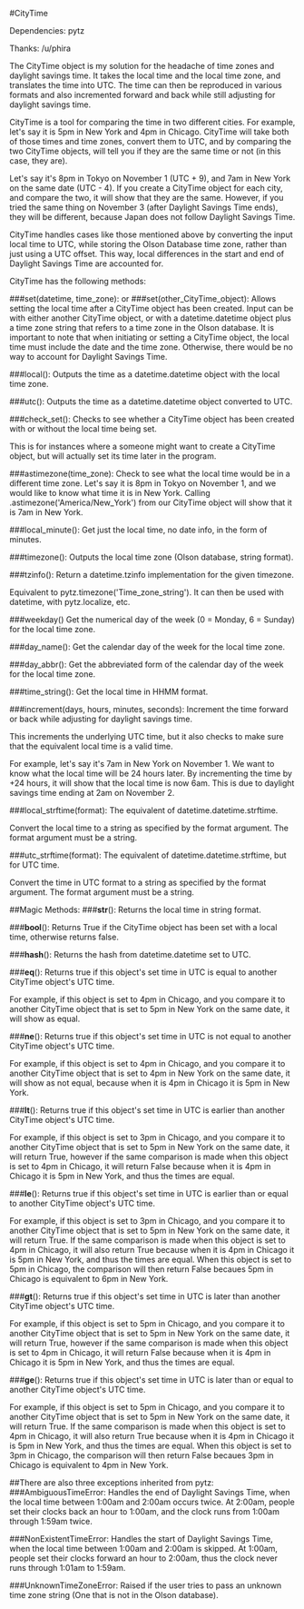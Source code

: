 #CityTime

Dependencies:
pytz

Thanks:
/u/phira

The CityTime object is my solution for the headache of time zones and daylight savings time.  It takes
the local time and the local time zone, and translates the time into UTC.  The time can then be reproduced
in various formats and also incremented forward and back while still adjusting for daylight savings time.

CityTime is a tool for comparing the time in two different cities. For example, let's say it is 5pm in New York
and 4pm in Chicago. CityTime will take both of those times and time zones, convert them to UTC, and by comparing
the two CityTime objects, will tell you if they are the same time or not (in this case, they are).

Let's say it's 8pm in Tokyo on November 1 (UTC + 9), and 7am in New York on the same date (UTC - 4). If you
create a CityTime object for each city, and compare the two, it will show that they are the same. However,
if you tried the same thing on November 3 (after Daylight Savings Time ends), they will be different,
because Japan does not follow Daylight Savings Time.

CityTime handles cases like those mentioned above by converting the input local time to UTC, while storing
the Olson Database time zone, rather than just using a UTC offset. This way, local differences in the start
and end of Daylight Savings Time are accounted for.

CityTime has the following methods:

###set(datetime, time_zone):
or
###set(other_CityTime_object):
Allows setting the local time after a CityTime object has been created.
Input can be with either another CityTime object, or with a datetime.datetime object
plus a time zone string that refers to a time zone in the Olson database.
It is important to note that when initiating or setting a CityTime object,
the local time must include the date and the time zone. Otherwise, there would be no
way to account for Daylight Savings Time.

###local():
Outputs the time as a datetime.datetime object with the local time zone.

###utc():
Outputs the time as a datetime.datetime object converted to UTC.

###check_set():
Checks to see whether a CityTime object has been created with or without
the local time being set.

This is for instances where a someone might want to create a CityTime object, but
will actually set its time later in the program.

###astimezone(time_zone):
Check to see what the local time would be in a different time zone.
Let's say it is 8pm in Tokyo on November 1, and we would like to know what time
it is in New York. Calling .astimezone('America/New_York') from our CityTime object will
show that it is 7am in New York.

###local_minute():
Get just the local time, no date info, in the form of minutes.

###timezone():
Outputs the local time zone (Olson database, string format).

###tzinfo():
Return a datetime.tzinfo implementation for the given timezone.

Equivalent to pytz.timezone('Time_zone_string'). It can then be used with datetime,
with pytz.localize, etc.

###weekday()
Get the numerical day of the week (0 = Monday, 6 = Sunday) for the local time zone.

###day_name():
Get the calendar day of the week for the local time zone.

###day_abbr():
Get the abbreviated form of the calendar day of the week for the local time zone.

###time_string():
Get the local time in HHMM format.

###increment(days, hours, minutes, seconds):
Increment the time forward or back while adjusting for daylight savings time.

This increments the underlying UTC time, but it also checks to make sure that the
equivalent local time is a valid time.

For example, let's say it's 7am in New York on November 1. We want to know what the local
time will be 24 hours later. By incrementing the time by +24 hours, it will show that the
local time is now 6am. This is due to daylight savings time ending at 2am on November 2.

###local_strftime(format):
The equivalent of datetime.datetime.strftime.

Convert the local time to a string as specified by the format argument. The format argument
must be a string.

###utc_strftime(format):
The equivalent of datetime.datetime.strftime, but for UTC time.

Convert the time in UTC format to a string as specified by the format argument. The format argument
must be a string.

##Magic Methods:
###__str__():
Returns the local time in string format.

###__bool__():
Returns True if the CityTime object has been set with a local time, otherwise returns false.

###__hash__():
Returns the hash from datetime.datetime set to UTC.

###__eq__():
Returns true if this object's set time in UTC is equal to another CityTime object's UTC time.

For example, if this object is set to 4pm in Chicago, and you compare it to another CityTime
object that is set to 5pm in New York on the same date, it will show as equal.

###__ne__():
Returns true if this object's set time in UTC is not equal to another CityTime object's UTC time.

For example, if this object is set to 4pm in Chicago, and you compare it to another CityTime
object that is set to 4pm in New York on the same date, it will show as not equal, because when
it is 4pm in Chicago it is 5pm in New York.

###__lt__():
Returns true if this object's set time in UTC is earlier than another CityTime object's UTC time.

For example, if this object is set to 3pm in Chicago, and you compare it to another CityTime
object that is set to 5pm in New York on the same date, it will return True, however if the
same comparison is made when this object is set to 4pm in Chicago, it will return False because when
it is 4pm in Chicago it is 5pm in New York, and thus the times are equal.

###__le__():
Returns true if this object's set time in UTC is earlier than or equal to another CityTime
object's UTC time.

For example, if this object is set to 3pm in Chicago, and you compare it to another CityTime
object that is set to 5pm in New York on the same date, it will return True. If the
same comparison is made when this object is set to 4pm in Chicago, it will also return True
because when it is 4pm in Chicago it is 5pm in New York, and thus the times are equal.  When
this object is set to 5pm in Chicago, the comparison will then return False becaues 5pm in
Chicago is equivalent to 6pm in New York.

###__gt__():
Returns true if this object's set time in UTC is later than another CityTime object's UTC time.

For example, if this object is set to 5pm in Chicago, and you compare it to another CityTime
object that is set to 5pm in New York on the same date, it will return True, however if the
same comparison is made when this object is set to 4pm in Chicago, it will return False because when
it is 4pm in Chicago it is 5pm in New York, and thus the times are equal.

###__ge__():
Returns true if this object's set time in UTC is later than or equal to another CityTime
object's UTC time.

For example, if this object is set to 5pm in Chicago, and you compare it to another CityTime
object that is set to 5pm in New York on the same date, it will return True. If the
same comparison is made when this object is set to 4pm in Chicago, it will also return True
because when it is 4pm in Chicago it is 5pm in New York, and thus the times are equal.  When
this object is set to 3pm in Chicago, the comparison will then return False becaues 3pm in
Chicago is equivalent to 4pm in New York.


##There are also three exceptions inherited from pytz:
###AmbiguousTimeError:
Handles the end of Daylight Savings Time, when the local time between 1:00am and 2:00am occurs twice.
At 2:00am, people set their clocks back an hour to 1:00am, and the clock runs from 1:00am through
1:59am twice.

###NonExistentTimeError:
Handles the start of Daylight Savings Time, when the local time between 1:00am and 2:00am is skipped.
At 1:00am, people set their clocks forward an hour to 2:00am, thus the clock never runs through 1:01am
to 1:59am.

###UnknownTimeZoneError:
Raised if the user tries to pass an unknown time zone string (One that is not in the Olson database).
